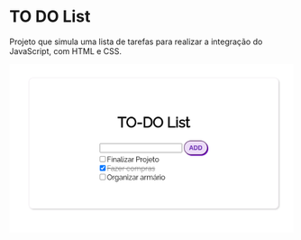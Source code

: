 # TO DO List

Projeto que simula uma lista de tarefas para realizar a integração do JavaScript, com HTML e CSS.

![print projeto todo list](asserts/images/todo-list.png)